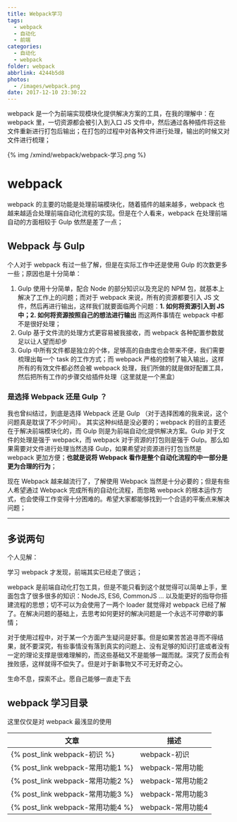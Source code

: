 ```yaml
---
title: Webpack学习
tags:
  - webpack
  - 自动化
  - 前端
categories:
  - 自动化
  - webpack
folder: webpack
abbrlink: 4244b5d8
photos:
  - /images/webpack.png
date: 2017-12-10 23:30:22
---
```


webpack 是一个为前端实现模块化提供解决方案的工具，在我的理解中：在 webpack 里，一切资源都会被引入到入口 JS 文件中，然后通过各种插件将这些文件重新进行打包后输出；在打包的过程中对各种文件进行处理，输出的时候又对文件进行梳理；

<!-- more -->

{% img /xmind/webpack/webpack-学习.png %}

# webpack

webpack 的主要的功能是处理前端模块化，随着插件的越来越多，webpack 也越来越适合处理前端自动化流程的实现。但是在个人看来，webpack 在处理前端自动的方面相较于 Gulp 依然是差了一点；

## Webpack 与 Gulp

个人对于 webpack 有过一些了解，但是在实际工作中还是使用 Gulp 的次数更多一些；原因也是十分简单：

1. Gulp 使用十分简单，配合 Node 的部分知识以及充足的 NPM 包，就基本上解决了工作上的问题；而对于 webpack 来说，所有的资源都要引入 JS 文件，然后再进行输出，这样我们就要面临两个问题：**1. 如何将资源引入到 JS 中；2. 如何将资源按照自己的想法进行输出** 而这两件事情在 webpack 中都不是很好处理；
2. Gulp 基于文件流的处理方式更容易被我接收，而 webpack 各种配置参数就足以让人望而却步
3. Gulp 中所有文件都是独立的个体，足够高的自由度也会带来不便，我们需要梳理出每一个 task 的工作方式；而 webpack 严格的控制了输入输出，这样所有的有效文件都必然会被 webpack 处理，我们所做的就是做好配置工具，然后把所有工作的步骤交给插件处理（这里就是一个黑盒）

### 是选择 Webpack 还是 Gulp ？

我也曾纠结过，到底是选择 Webpack 还是 Gulp （对于选择困难的我来说，这个问题真是耽误了不少时间）。 其实这种纠结是没必要的；webpack 的目的主要还在于解决前端模块化的，而 Gulp 则是为前端自动化提供解决方案。Gulp 对于文件的处理是强于 webpack，而 webpack 对于资源的打包则是强于 Gulp。那么如果需要对文件进行处理当然选择 Gulp，如果希望对资源进行打包当然是 webpack 更加方便；**也就是说将 Webpack 看作是整个自动化流程的中一部分是更为合理的行为**；

现在 Webpack 越来越流行了，了解使用 Webpack 当然是十分必要的；但是有些人希望通过 Webpack 完成所有的自动化流程，而忽略 webpack 的根本运作方式，也会使得工作变得十分困难的。希望大家都能够找到一个合适的平衡点来解决问题；

******

## 多说两句

个人见解：

学习 webpack 才发现，前端其实已经走了很远；

webpack 是前端自动化打包工具，但是不能只看到这个就觉得可以简单上手，里面包含了很多很多的知识：NodeJS, ES6, CommonJS ... 以及能更好的指导你搭建流程的思想；切不可以为会使用了一两个 loader 就觉得对 webpack 已经了解了。在解决问题的基础上，去思考如何更好的解决问题是一个永远不可停歇的事情；

对于使用过程中，对于某一个方面产生疑问是好事。但是如果苦苦追寻而不得结果，就不要深究，有些事情没有落到真实的问题上、没有足够的知识打底或者没有一定的理论支撑是很难理解的，而这些基础又不是能够一蹴而就。深究了反而会有挫败感，这样就得不偿失了。但是对于新事物又不可无好奇之心。

生命不息，探索不止。愿自己能够一直走下去

## webpack 学习目录

这里仅仅是对 webpack 最浅显的使用

文章 | 描述
--- | ---
{% post_link webpack-初识 %} | webpack-初识
{% post_link webpack-常用功能1 %} | webpack-常用功能
{% post_link webpack-常用功能2 %} | webpack-常用功能2
{% post_link webpack-常用功能3 %} | webpack-常用功能3
{% post_link webpack-常用功能4 %} | webpack-常用功能4